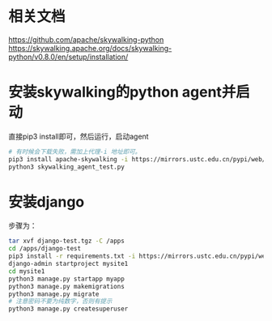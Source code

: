 # 相关文档
https://github.com/apache/skywalking-python
https://skywalking.apache.org/docs/skywalking-python/v0.8.0/en/setup/installation/

# 安装skywalking的python agent并启动
直接pip3 install即可，然后运行，启动agent
```bash
# 有时候会下载失败，需加上代理-i 地址即可。
pip3 install apache-skywalking -i https://mirrors.ustc.edu.cn/pypi/web/simple/
python3 skywalking_agent_test.py
```

# 安装django
步骤为：
```bash
tar xvf django-test.tgz -C /apps
cd /apps/django-test
pip3 install -r requirements.txt -i https://mirrors.ustc.edu.cn/pypi/web/simple/
django-admin startproject mysite1
cd mysite1
python3 manage.py startapp myapp
python3 manage.py makemigrations
python3 manage.py migrate
# 注意密码不要为纯数字，否则有提示
python3 manage.py createsuperuser
```
